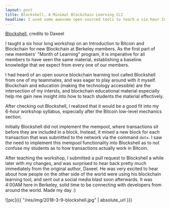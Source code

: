 ```yaml
---
layout: post
title: Blockshell, A Minimal Blockchain Learning CLI
headline: I used some awesome open-sourced tools to teach a six hour Introduction to Bitcoin and Blockchain workshop.
---
```


[Blockshell](https://github.com/rustielin/blockshell), credits to Daxeel

I taught a six hour long workshop on an Introduction to Bitcoin and Blockchain for new Blockchain at Berkeley members. As the first part of new members' "Month of Learning" program, it is imperative for all members to have seen the same material, establishing a baseline knowledge that we expect from every one of our members. 

I had heard of an open source blockchain learning tool called Blockshell from one of my teammates, and was eager to play around with it myself. Blockchain and education (making the technology accessible) are the intersection of my intersts, and blockchain educational material especially help me gain new insight into how to teach students the material effectively.

After checking out Blockshell, I realized that it would be a good fit into my 6-hour workshop syllabus, especially after the Bitcoin low-level mechanics section.

Initially Blockshell did not implement the mempool, where transactions sit before they are included in a block. Instead, it mined a new block for each transaction that was submitted to the network via the command `dotx`. I saw the need to implement this mempool functionality into Blockshell as to not confuse my students as to how transactions actually work in Bitcoin. 

After teaching the workshop, I submitted a pull request to Blockshell a while later with my changes, and was surprised to hear back pretty much immediately from the original author, Daxeel. He was very excited to hear about how people on the other side of the world were using his blockchain learning tool, and sent out a social media blast soon afterwards. It was 4:00AM here in Berkeley, solid time to be connecting with developers from around the world. Made my day :)

![pic]({{ "/res/img/2018-3-9-blockshell.jpg" | absolute_url }})


